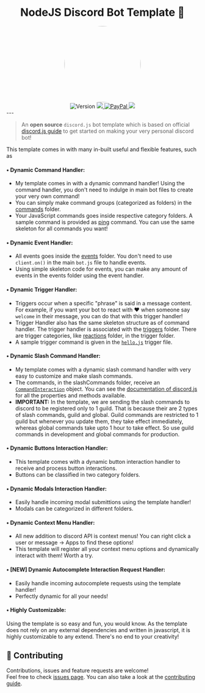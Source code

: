 <h1 align="center">NodeJS Discord Bot Template 👋</h1>

<div align="center">
    <a target="_blank" href="https://whackdevelopment.com/">
        <img target="_blank" style="border-radius:50%;" width="200" height="200" src="https://avatars.githubusercontent.com/u/110769913"/>
    </a>
</div>
<div align="center">
      <img alt="Version" src="https://img.shields.io/badge/version-v1.0.0--SNAPSHOT-blue.svg?cacheSeconds=2592000" />
    <a target="_blank" href="https://discord.gg/WhackDevelopment">
        <img src="https://img.shields.io/discord/1075538521340776489?style=for-the-badge&logo=discord">
    </a>
    <a target="_blank" href="https://paypal.me/WhackDevelopment">
        <img src="https://img.shields.io/badge/Donate-PayPal-blue?style=for-the-badge&logo=paypal" alt="PayPal">
    </a>
    <a target="_blank" href="https://github.com/WhackDevelopment/discordbot-template-nodejs/issues">
        <img src="https://img.shields.io/github/issues/WhackDevelopment/discordbot-template-nodejs.svg?style=for-the-badge&logo=github">
    </a>
    <br>
</div>
---

> An **open source** `discord.js` bot template which is based on official [discord.js guide](https://discordjs.guide/) to get started on making your very personal discord bot!

This template comes in with many in-built useful and flexible features, such as

#### • **Dynamic Command Handler:**

-   My template comes in with a dynamic command handler! Using the command handler, you don't need to indulge in main bot files to create your very own command!
-   You can simply make command groups (categorized as folders) in the [commands](https://github.com/WhackDevelopment/discordbot-template-nodejs/tree/master/commands/) folder.
-   Your JavaScript commands goes inside respective category folders. A sample command is provided as [ping](https://github.com/WhackDevelopment/discordbot-template-nodejs/blob/master/commands/misc/ping.js) command. You can use the same skeleton for all commands you want!

#### • **Dynamic Event Handler:**

-   All events goes inside the [events](https://github.com/WhackDevelopment/discordbot-template-nodejs/blob/master/events/) folder. You don't need to use `client.on()` in the main `bot.js` file to handle events.
-   Using simple skeleton code for events, you can make any amount of events in the events folder using the event handler.

#### • **Dynamic Trigger Handler:**

-   Triggers occur when a specific "phrase" is said in a message content. For example, if you want your bot to react with :heart: when someone say `welcome` in their message, you can do that with this trigger handler!
-   Trigger Handler also has the same skeleton structure as of command handler. The trigger handler is associated with the [triggers](https://github.com/WhackDevelopment/discordbot-template-nodejs/tree/master/triggers/) folder. There are trigger categories, like [reactions](https://github.com/WhackDevelopment/discordbot-template-nodejs/tree/master/triggers/reactions) folder, in the trigger folder.
-   A sample trigger command is given in the [`hello.js`](https://github.com/WhackDevelopment/discordbot-template-nodejs/tree/master/triggers/reactions/hello.js) trigger file.

#### • **Dynamic Slash Command Handler:**

-   My template comes with a dynamic slash command handler with very easy to customize and make slash commands.
-   The commands, in the slashCommands folder, receive an [`CommandInteraction`](https://discord.js.org/#/docs/main/stable/class/CommandInteraction) object. You can see the [documentation of discord.js](https://discord.js.org/#/docs/main/stable/class/CommandInteraction) for all the properties and methods available.
-   **IMPORTANT:** In the template, we are sending the slash commands to discord to be registered only to 1 guild. That is because their are 2 types of slash commands, guild and global. Guild commands are restricted to 1 guild but whenever you update them, they take effect immediately, whereas global commands take upto 1 hour to take effect. So use guild commands in development and global commands for production.

#### • **Dynamic Buttons Interaction Handler:**

-   This template comes with a dynamic button interaction handler to receive and process button interactions.
-   Buttons can be classified in two category folders.

#### • **Dynamic Modals Interaction Handler:**

-   Easily handle incoming modal submittions using the template handler!
-   Modals can be categorized in different folders.

#### • **Dynamic Context Menu Handler:**

-   All new addition to discord API is context menus! You can right click a user or message -> Apps to find these options!
-   This template will register all your context menu options and dynamically interact with them! Worth a try.

#### • **[NEW] Dynamic Autocomplete Interaction Request Handler:**

-   Easily handle incoming autocomplete requests using the template handler!
-   Perfectly dynamic for all your needs!

#### • **Highly Customizable:**

Using the template is so easy and fun, you would know. As the template does not rely on any external dependencies and written in javascript, it is highly customizable to any extend. There's no end to your creativity!

## 🤝 Contributing

Contributions, issues and feature requests are welcome!<br />Feel free to check [issues page](https://github.com/WhackDevelopment/discordbot-template-nodejs/issues). You can also take a look at the [contributing guide](https://github.com/WhackDevelopment/.github/blob/master/CONTRIBUTING.md).
